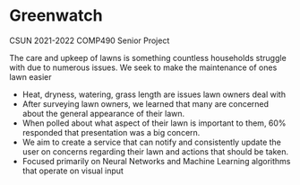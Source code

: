 # Greenwatch
CSUN 2021-2022
COMP490 Senior Project

The care and upkeep of lawns is something countless households struggle with due to numerous issues. We seek to make the maintenance of ones lawn easier
- Heat, dryness, watering, grass length are issues lawn owners deal with
- After surveying lawn owners, we learned that many are concerned about the general appearance of their lawn.
- When polled about what aspect of their lawn is important to them, 60% responded that presentation was a big concern. 
- We aim to create a service that can notify and consistently update the user on concerns regarding their lawn and actions that should be taken. 
- Focused primarily on Neural Networks and Machine Learning algorithms that operate on visual input
